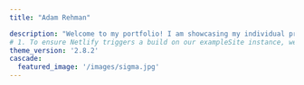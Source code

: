 ```yaml
---
title: "Adam Rehman"

description: "Welcome to my portfolio! I am showcasing my individual projects in the field of Machine Learning and AI. I have a strong background in Electronic and Information Engineering, with a passion for creating and optimizing machine learning models."
# 1. To ensure Netlify triggers a build on our exampleSite instance, we need to change a file in the exampleSite directory.
theme_version: '2.8.2'
cascade:
  featured_image: '/images/sigma.jpg'
---
```



